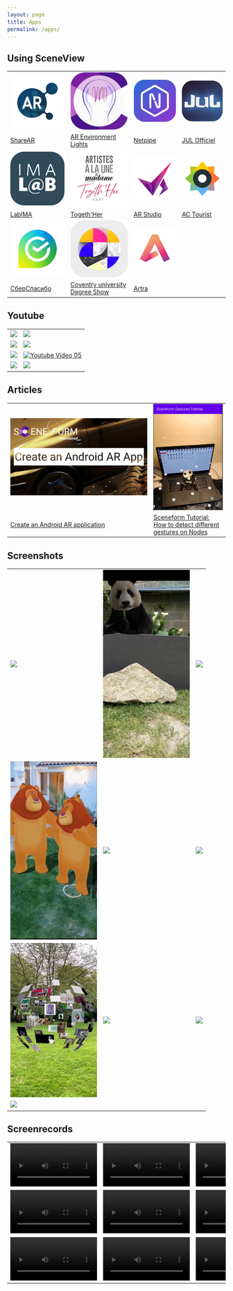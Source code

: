 ```yaml
---
layout: page
title: Apps
permalink: /apps/
---
```


## Using SceneView

|   |   |   |   |
| - | - | - | - |
| [![](/assets/img/apps/01.png)](https://play.google.com/store/apps/details?id=com.digitalmate.sharear) | [![](/assets/img/apps/02.png)](https://play.google.com/store/apps/details?id=com.gorisse.thomas.ar.environmentlights) | [![](/assets/img/apps/03.png)](https://play.google.com/store/apps/details?id=com.netpipe.measure) | [![](/assets/img/apps/04.png)](https://play.google.com/store/apps/details?id=com.touticom.emoji.jul) | 
| [ShareAR](https://play.google.com/store/apps/details?id=com.digitalmate.sharear) | [AR Environment Lights](https://play.google.com/store/apps/details?id=com.gorisse.thomas.ar.environmentlights) | [Netpipe](https://play.google.com/store/apps/details?id=com.netpipe.measure) | [JUL Officiel](https://play.google.com/store/apps/details?id=com.touticom.emoji.jul) | 
| [![](/assets/img/apps/05.png)](https://play.google.com/store/apps/details?id=com.digitalmate.imalab) | [![](/assets/img/apps/06.png)](https://play.google.com/store/apps/details?id=com.digitalmate.togethher) | [![](/assets/img/apps/07.png)](https://play.google.com/store/apps/details?id=com.ProLabs.arstudyboard) | [![](/assets/img/apps/08.png)](https://play.google.com/store/apps/details?id=com.doors.tourist2) |
| [LabIMA](https://play.google.com/store/apps/details?id=com.digitalmate.imalab) | [Togeth'Her](https://play.google.com/store/apps/details?id=com.digitalmate.togethher) | [AR Studio](https://play.google.com/store/apps/details?id=com.ProLabs.arstudyboard) | [AC Tourist](https://play.google.com/store/apps/details?id=com.doors.tourist2) |
| [![](/assets/img/apps/09.png)](https://play.google.com/store/apps/details?id=ru.sberbank.spasibo) | [![](/assets/img/apps/10.png)](https://play.google.com/store/apps/details?id=co.megaverse.ConventryAR) | [![](/assets/img/apps/11.png)](https://play.google.com/store/apps/details?id=be.artra.artra) | |
| [СберСпасибо](https://play.google.com/store/apps/details?id=ru.sberbank.spasibo) | [Coventry university Degree Show](https://play.google.com/store/apps/details?id=co.megaverse.ConventryAR) | [Artra](https://play.google.com/store/apps/details?id=be.artra.artra) | |

## Youtube

|   |   |
| - | - |
| [![](https://yt-embed.herokuapp.com/embed?v=HQI48By3VBA)](https://www.youtube.com/watch?v=HQI48By3VBA) | [![](https://yt-embed.herokuapp.com/embed?v=jpmWjigA3Ms)](https://www.youtube.com/watch?v=jpmWjigA3Ms) |
| [![](https://yt-embed.herokuapp.com/embed?v=9QP43nOSItU)](https://www.youtube.com/watch?v=9QP43nOSItU) | [![](https://yt-embed.herokuapp.com/embed?v=WD907MWDbzs)](https://www.youtube.com/watch?v=WD907MWDbzs) |
| [![](https://yt-embed.herokuapp.com/embed?v=HXHyoAEF5bY)](https://www.youtube.com/watch?v=HXHyoAEF5bY) | [![Youtube Video 05](https://yt-embed.herokuapp.com/embed?v=LG8AWbsJxvY)](https://www.youtube.com/watch?v=LG8AWbsJxvY) |
| [![](https://yt-embed.herokuapp.com/embed?v=LEmAX_DPsyU)](https://www.youtube.com/watch?v=LEmAX_DPsyU) | [![](https://yt-embed.herokuapp.com/embed?v=8FiN__o4dB8)](https://www.youtube.com/watch?v=8FiN__o4dB8) | |

## Articles

|   |   |
| - | - |
| [![](/assets/img/screenshots/22.png)](https://medium.com/make-an-android-ar-augmented-reality-app-for/make-an-ar-augmented-reality-app-for-android-in-2022-48a1711562bb) | [![](/assets/img/screenshots/21.png)](https://medium.com/@sarim.mehdi.550/sceneform-tutorial-how-to-detect-different-gestures-on-nodes-5dafb5709354) | 
| [Create an Android AR application](https://medium.com/make-an-android-ar-augmented-reality-app-for/make-an-ar-augmented-reality-app-for-android-in-2022-48a1711562bb) | [Sceneform Tutorial: How to detect different gestures on Nodes](https://medium.com/@sarim.mehdi.550/sceneform-tutorial-how-to-detect-different-gestures-on-nodes-5dafb5709354) | |

## Screenshots

|   |   |   |
| - | - | - |
| <img src="/assets/img/screenshots/04.gif" width="200px"/> | <img src="/assets/img/screenshots/05.png" width="200px"/> | <img src="/assets/img/screenshots/06.gif" width="200px"/> |
| <img src="/assets/img/screenshots/07.gif" width="200px"/> | <img src="/assets/img/screenshots/09.gif" width="200px"/> | <img src="/assets/img/screenshots/10.gif" width="200px"/> |
| <img src="/assets/img/screenshots/13.png" width="200px"/> | <img src="/assets/img/screenshots/14.gif" width="200px"/> | <img src="/assets/img/screenshots/15.gif" width="200px"/> | 
| <img src="/assets/img/screenshots/20.gif" width="200px"/> | | |


## Screenrecords

|   |   |   |
| - | - | - |
| <video controls="controls" src="/assets/videos/screenrecords/01.mp4" preload="auto" width="200px"/> | <video controls="controls" src="/assets/videos/screenrecords/02.mp4" preload="auto" width="200px"/> | <video controls="controls" src="/assets/videos/screenrecords/03.mp4" preload="auto" width="200px"/> |
| <video controls="controls" src="/assets/videos/screenrecords/04.mp4" preload="auto" width="200px"/> | <video controls="controls" src="/assets/videos/screenrecords/05.mp4" preload="auto" width="200px"/> | <video controls="controls" src="/assets/videos/screenrecords/06.mp4" preload="auto" width="200px"/> |
| <video controls="controls" src="/assets/videos/screenrecords/07.mp4" preload="auto" width="200px"/> | <video controls="controls" src="/assets/videos/screenrecords/08.mp4" preload="auto" width="200px"/> | <video controls="controls" src="/assets/videos/screenrecords/09.mp4" preload="auto" width="200px"/> |

